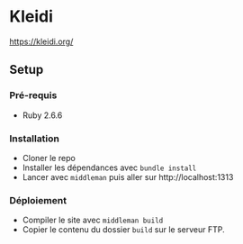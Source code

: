 # Kleidi

https://kleidi.org/

## Setup

### Pré-requis

- Ruby 2.6.6

### Installation

- Cloner le repo
- Installer les dépendances avec `bundle install`
- Lancer avec `middleman` puis aller sur http://localhost:1313

### Déploiement

- Compiler le site avec `middleman build`
- Copier le contenu du dossier `build` sur le serveur FTP.
